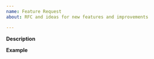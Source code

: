 ```yaml
---
name: Feature Request
about: RFC and ideas for new features and improvements

---
```


<!--
    The Symfony Code of Conduct applies to all the activity on this repository.
    See https://symfony.com/doc/current/contributing/code_of_conduct/index.html
-->

**Description**  
<!-- A clear and concise description of the new feature. -->

**Example**  
<!-- A simple example of the new feature in action (include PHP code, YAML config, etc.)
     If the new feature changes an existing feature, include a simple before/after comparison. -->
